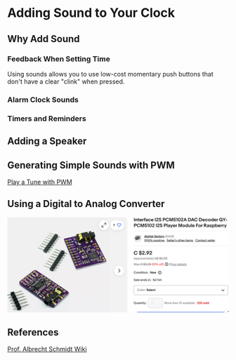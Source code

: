 # Adding Sound to Your Clock

## Why Add Sound

### Feedback When Setting Time

Using sounds allows you to use low-cost momentary push buttons that
don't have a clear "clink" when pressed.

### Alarm Clock Sounds

### Timers and Reminders

## Adding a Speaker

## Generating Simple Sounds with PWM

[Play a Tune with PWM](./play-tune.md)

## Using a Digital to Analog Converter
![](../../img/dac-pcm5102.png)

## References

[Prof. Albrecht Schmidt Wiki](https://www.sketching-with-hardware.org/wiki/Piezo_Speaker)